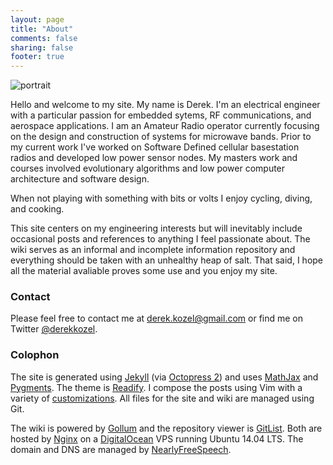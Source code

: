 ```yaml
---
layout: page
title: "About"
comments: false 
sharing: false
footer: true
---
```


<img id="portrait" src="/media/dkozel.jpg" alt="portrait" />

Hello and welcome to my site. My name is Derek. I'm an electrical engineer with a particular passion for embedded sytems, RF communications, and aerospace applications. I am an Amateur Radio operator currently focusing on the design and construction of systems for microwave bands. Prior to my current work I've worked on Software Defined cellular basestation radios and developed low power sensor nodes. My masters work and courses involved evolutionary algorithms and low power computer architecture and software design.

When not playing with something with bits or volts I enjoy cycling, diving, and cooking.

This site centers on my engineering interests but will inevitably include occasional posts and references to anything I feel passionate about. The wiki serves as an informal and incomplete information repository and everything should be taken with an unhealthy heap of salt. That said, I hope all the material avaliable proves some use and you enjoy my site.

### Contact

Please feel free to contact me at [derek.kozel@gmail.com](mailto:derek.kozel@gmail.com) or find me on Twitter [@derekkozel](http://www.twitter.com/derekkozel).

### Colophon

The site is generated using [Jekyll](http://jekyllrb.com/) (via [Octopress 2](http://octopress.org/)) and uses [MathJax](https://www.mathjax.org/) and [Pygments](http://pygments.org/). The theme is [Readify](https://github.com/vladigleba/readify). I compose the posts using Vim with a variety of [customizations](https://github.com/dkozel/vimfiles). All files for the site and wiki are managed using Git.

The wiki is powered by [Gollum](https://github.com/gollum/gollum) and the repository viewer is [GitList](http://gitlist.org/). Both are hosted by [Nginx](http://wiki.nginx.org/) on a [DigitalOcean](https://www.digitalocean.com/) VPS running Ubuntu 14.04 LTS. The domain and DNS are managed by [NearlyFreeSpeech](https://www.nearlyfreespeech.net/).


